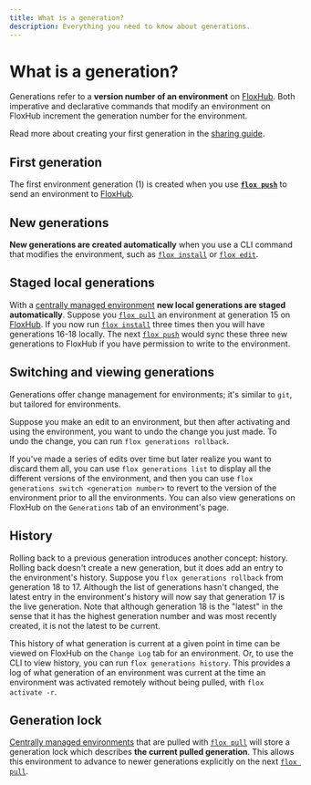 ```yaml
---
title: What is a generation?
description: Everything you need to know about generations.
---
```


# What is a generation?

Generations refer to a **version number of an environment** on
[FloxHub][floxhub_concept].
Both imperative and declarative commands that modify an environment on
FloxHub increment the generation number for the environment.

Read more about creating your first generation in the
[sharing guide][sharing_guide].

## First generation

The first environment generation (1) is created when you use
**[`flox push`][flox_push]** to send an environment to
[FloxHub][floxhub_concept].

## New generations

**New generations are created automatically** when you use a CLI command that
modifies the environment,
such as [`flox install`][flox_install] or [`flox edit`][flox_edit].

## Staged local generations

With a [centrally managed environment][environment_guide] **new local
generations are staged automatically**.
Suppose you [`flox pull`][flox_pull] an environment at generation 15 on
[FloxHub][floxhub_concept].
If you now run [`flox install`][flox_install] three times then you will have
generations 16-18 locally.
The next [`flox push`][flox_push] would sync these three new generations to
FloxHub if you have permission to write to the environment.

## Switching and viewing generations

Generations offer change management for environments;
it's similar to `git`, but tailored for environments.

Suppose you make an edit to an environment,
but then after activating and using the environment, you want to undo the change
you just made.
To undo the change, you can run `flox generations rollback`.

If you've made a series of edits over time but later realize you want to discard them all,
you can use `flox generations list` to display all the different versions of the environment, and then you can use `flox generations switch <generation number>`
to revert to the version of the environment prior to all the environments.
You can also view generations on FloxHub on the `Generations` tab of an
environment's page.

## History

Rolling back to a previous generation introduces another concept:
history.
Rolling back doesn't create a new generation, but it does add an entry to the environment's history.
Suppose you `flox generations rollback` from generation 18 to 17.
Although the list of generations hasn't changed, the latest entry in the environment's history will now say that generation 17 is the live generation.
Note that although generation 18 is the "latest" in the sense that it has the
highest generation number and was most recently created, it is not the latest to
be current.

This history of what generation is current at a given point in time can be
viewed on FloxHub on the `Change Log` tab for an environment.
Or, to use the CLI to view history, you can run `flox generations history`.
This provides a log of what generation of an environment was current at the time
an environment was activated remotely without being pulled, with
`flox activate -r`.

## Generation lock

[Centrally managed environments][environment_guide] that are pulled with
[`flox pull`][flox_pull] will store a generation lock which describes
**the current pulled generation**.
This allows this environment to advance to newer generations explicitly on the
next [`flox pull`][flox_pull].

[floxhub_concept]: .//floxhub.md
[flox_push]: ../man/flox-push.md
[flox_install]: ../man/flox-install.md
[flox_edit]: ../man/flox-edit.md
[flox_pull]: ../man/flox-pull.md
[sharing_guide]: ../tutorials/sharing-environments.md
[environment_guide]: ../tutorials/creating-environments.md

